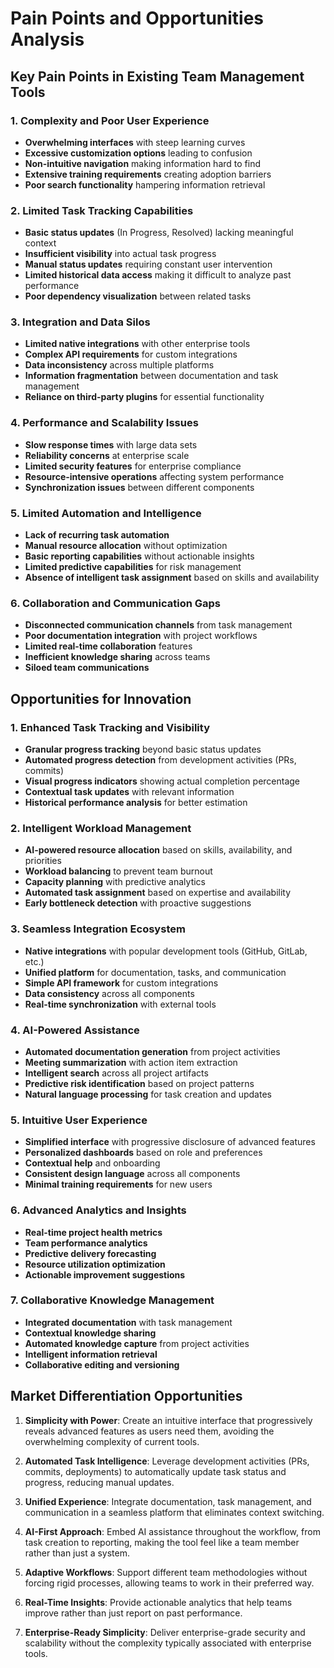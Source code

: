 # Pain Points and Opportunities Analysis

## Key Pain Points in Existing Team Management Tools

### 1. Complexity and Poor User Experience
- **Overwhelming interfaces** with steep learning curves
- **Excessive customization options** leading to confusion
- **Non-intuitive navigation** making information hard to find
- **Extensive training requirements** creating adoption barriers
- **Poor search functionality** hampering information retrieval

### 2. Limited Task Tracking Capabilities
- **Basic status updates** (In Progress, Resolved) lacking meaningful context
- **Insufficient visibility** into actual task progress
- **Manual status updates** requiring constant user intervention
- **Limited historical data access** making it difficult to analyze past performance
- **Poor dependency visualization** between related tasks

### 3. Integration and Data Silos
- **Limited native integrations** with other enterprise tools
- **Complex API requirements** for custom integrations
- **Data inconsistency** across multiple platforms
- **Information fragmentation** between documentation and task management
- **Reliance on third-party plugins** for essential functionality

### 4. Performance and Scalability Issues
- **Slow response times** with large data sets
- **Reliability concerns** at enterprise scale
- **Limited security features** for enterprise compliance
- **Resource-intensive operations** affecting system performance
- **Synchronization issues** between different components

### 5. Limited Automation and Intelligence
- **Lack of recurring task automation**
- **Manual resource allocation** without optimization
- **Basic reporting capabilities** without actionable insights
- **Limited predictive capabilities** for risk management
- **Absence of intelligent task assignment** based on skills and availability

### 6. Collaboration and Communication Gaps
- **Disconnected communication channels** from task management
- **Poor documentation integration** with project workflows
- **Limited real-time collaboration** features
- **Inefficient knowledge sharing** across teams
- **Siloed team communications**

## Opportunities for Innovation

### 1. Enhanced Task Tracking and Visibility
- **Granular progress tracking** beyond basic status updates
- **Automated progress detection** from development activities (PRs, commits)
- **Visual progress indicators** showing actual completion percentage
- **Contextual task updates** with relevant information
- **Historical performance analysis** for better estimation

### 2. Intelligent Workload Management
- **AI-powered resource allocation** based on skills, availability, and priorities
- **Workload balancing** to prevent team burnout
- **Capacity planning** with predictive analytics
- **Automated task assignment** based on expertise and availability
- **Early bottleneck detection** with proactive suggestions

### 3. Seamless Integration Ecosystem
- **Native integrations** with popular development tools (GitHub, GitLab, etc.)
- **Unified platform** for documentation, tasks, and communication
- **Simple API framework** for custom integrations
- **Data consistency** across all components
- **Real-time synchronization** with external tools

### 4. AI-Powered Assistance
- **Automated documentation generation** from project activities
- **Meeting summarization** with action item extraction
- **Intelligent search** across all project artifacts
- **Predictive risk identification** based on project patterns
- **Natural language processing** for task creation and updates

### 5. Intuitive User Experience
- **Simplified interface** with progressive disclosure of advanced features
- **Personalized dashboards** based on role and preferences
- **Contextual help** and onboarding
- **Consistent design language** across all components
- **Minimal training requirements** for new users

### 6. Advanced Analytics and Insights
- **Real-time project health metrics**
- **Team performance analytics**
- **Predictive delivery forecasting**
- **Resource utilization optimization**
- **Actionable improvement suggestions**

### 7. Collaborative Knowledge Management
- **Integrated documentation** with task management
- **Contextual knowledge sharing**
- **Automated knowledge capture** from project activities
- **Intelligent information retrieval**
- **Collaborative editing and versioning**

## Market Differentiation Opportunities

1. **Simplicity with Power**: Create an intuitive interface that progressively reveals advanced features as users need them, avoiding the overwhelming complexity of current tools.

2. **Automated Task Intelligence**: Leverage development activities (PRs, commits, deployments) to automatically update task status and progress, reducing manual updates.

3. **Unified Experience**: Integrate documentation, task management, and communication in a seamless platform that eliminates context switching.

4. **AI-First Approach**: Embed AI assistance throughout the workflow, from task creation to reporting, making the tool feel like a team member rather than just a system.

5. **Adaptive Workflows**: Support different team methodologies without forcing rigid processes, allowing teams to work in their preferred way.

6. **Real-Time Insights**: Provide actionable analytics that help teams improve rather than just report on past performance.

7. **Enterprise-Ready Simplicity**: Deliver enterprise-grade security and scalability without the complexity typically associated with enterprise tools.
